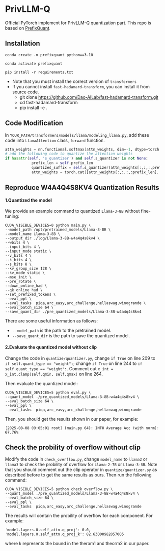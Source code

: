 # PrivLLM-Q
Official PyTorch implement for PrivLLM-Q quantization part. This repo is based on [PrefixQuant](https://github.com/MengzhaoChen/PrefixQuant).


## Installation
```
conda create -n prefixquant python==3.10

conda activate prefixquant

pip install -r requirements.txt
```
- Note that you must install the correct version of `transformers`
- If you cannot install `fast-hadamard-transform`, you can install it from source code.
  - git clone https://github.com/Dao-AILab/fast-hadamard-transform.git
  - cd fast-hadamard-transform
  - pip install -e .
## Code Modification
In `YOUR_PATH/transformers/models/llama/modeling_llama.py`, add these code into `LlamaAttention` class, `forward` function.
``` python
attn_weights = nn.functional.softmax(attn_weights, dim=-1, dtype=torch.float32).to(query_states.dtype)
# add the following code to quantize the attention weights
if hasattr(self, 's_quantizer') and self.s_quantizer is not None:
            prefix_len = self.prefix_len
            quantized_suffix = self.s_quantizer(attn_weights[:,:,:,prefix_len:])
            attn_weights = torch.cat([attn_weights[:,:,:,:prefix_len], quantized_suffix], dim=-1)
```

## Reproduce W4A4Q4S8KV4 Quantization Results
#### 1.Quantized the model
We provide an example command to quantized `Llama-3-8B` without fine-tuning:
```
CUDA_VISIBLE_DEVICES=0 python main.py \
--model_path /opt/pretrained_models/Llama-3-8B \
--model_name Llama-3-8B \
--output_dir ./log/Llama-3-8B-w4a4q4s8kv4 \
--wbits 4 \
--input_bits 4 \
--input_mode static \
--v_bits 4 \
--k_bits 4 \
--s_bits 8 \
--kv_group_size 128 \
--kv_mode static \
--mse_init \
--pre_rotate \
--down_online_had \
--qk_online_had \
--set_prefixed_tokens \
--eval_ppl \
--eval_tasks  piqa,arc_easy,arc_challenge,hellaswag,winogrande \
--eval_batch_size 64 \
--save_quant_dir ./pre_quantized_models/Llama-3-8B-w4a4q4s8kv4
```
There are some useful information as follows:
- `--model_path` is the path to the pretrained model.
- `--save_quant_dir` is the path to save the quantized model.
#### 2.Evaluate the quantized model without clip
Change the code in `quantize/quantizer.py`, change `if True` on line 209 to `if self.quant_type == "weight":`; change `if True` on line 244 to `if self.quant_type == "weight":`. Comment out `x_int = x_int.clamp(self.qmin, self.qmax)` on line 264.

Then evaluate the quantized model:
```
CUDA_VISIBLE_DEVICES=5 python eval.py \
--quant_model ./pre_quantized_models/Llama-3-8B-w4a4q4s8kv4 \
--eval_batch_size 64 \
--eval_ppl \
--eval_tasks  piqa,arc_easy,arc_challenge,hellaswag,winogrande
```
Then, you should get the results shown in our paper, for example:
```
[2025-08-08 00:05:01 root] (main.py 64): INFO Average Acc (with norm): 67.76%
```
## Check the probility of overflow without clip
Modify the code in `check_overflow.py`, change `model_name` to `llama2` or `llama3` to check the probility of overflow for `Llama-2-7B` or `Llama-3-8B`. Note that you should comment out the clip operator in `quantize/quantizer.py` as described before to get the same results as ours. Then run the following command:

```
CUDA_VISIBLE_DEVICES=5 python check_overflow.py \
--quant_model ./pre_quantized_models/Llama-3-8B-w4a4q4s8kv4 \
--eval_batch_size 64 \
--eval_ppl \
--eval_tasks  piqa,arc_easy,arc_challenge,hellaswag,winogrande

```
The results will contain the probility of overflow for each component. For example:
```
'model.layers.0.self_attn.q_proj': 0.0, 'model.layers.0.self_attn.q_proj_k': 82.63000982057005
```
where k represents the bound in the therom1 and theorm2 in our paper.
